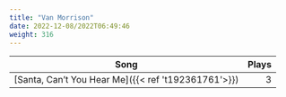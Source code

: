 ```yaml
---
title: "Van Morrison"
date: 2022-12-08/2022T06:49:46
weight: 316
---
```




 Song | Plays 
----- | -----:
[Santa, Can’t You Hear Me]({{< ref 't192361761'>}}) | 3
